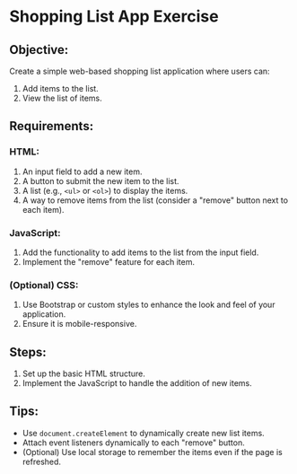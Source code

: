 
# Shopping List App Exercise

## Objective:

Create a simple web-based shopping list application where users can:

1. Add items to the list.
2. View the list of items.

## Requirements:

### HTML:

1. An input field to add a new item.
2. A button to submit the new item to the list.
3. A list (e.g., `<ul>` or `<ol>`) to display the items.
4. A way to remove items from the list (consider a "remove" button next to each item).

### JavaScript:

1. Add the functionality to add items to the list from the input field.
2. Implement the "remove" feature for each item.

### (Optional) CSS:

1. Use Bootstrap or custom styles to enhance the look and feel of your application.
2. Ensure it is mobile-responsive.

## Steps:

1. Set up the basic HTML structure.
2. Implement the JavaScript to handle the addition of new items.

## Tips:

- Use `document.createElement` to dynamically create new list items.
- Attach event listeners dynamically to each "remove" button.
- (Optional) Use local storage to remember the items even if the page is refreshed.
